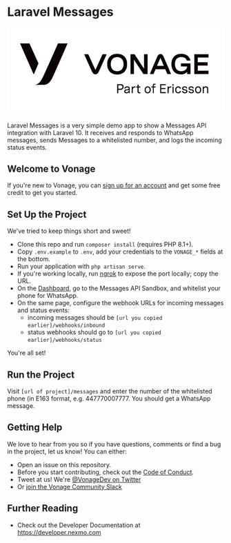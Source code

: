 # Laravel Messages

![](VonagePOE_Primary.png)

Laravel Messages is a very simple demo app to show a Messages API integration with Laravel 10. It receives and responds to WhatsApp messages, sends Messages to a whitelisted number, and logs the incoming status events.

## Welcome to Vonage

If you're new to Vonage, you can [sign up for an account](https://dashboard.nexmo.com/sign-up) and get some free credit to get you started.

## Set Up the Project

We've tried to keep things short and sweet!

* Clone this repo and run `composer install` (requires PHP 8.1+).
* Copy `.env.example` to `.env`, add your credentials to the `VONAGE_*` fields at the bottom.
* Run your application with `php artisan serve`.
* If you're working locally, run [ngrok](https://ngrok.com) to expose the port locally; copy the URL.
* On the [Dashboard](https://dashboard.nexmo.com), go to the Messages API Sandbox, and whitelist your phone for WhatsApp.
* On the same page, configure the webhook URLs for incoming messages and status events:
    - incoming messages should be `[url you copied earlier]/webhooks/inbound`
    - status webhooks should go to `[url you copied earlier]/webhooks/status`

You're all set!

## Run the Project

Visit `[url of project]/messages` and enter the number of the whitelisted phone (in E163 format, e.g. 447770007777. You should get a WhatsApp message.

## Getting Help

We love to hear from you so if you have questions, comments or find a bug in the project, let us know! You can either:

* Open an issue on this repository.
* Before you start contributing, check out the [Code of Conduct](CODE_OF_CONDUCT).
* Tweet at us! We're [@VonageDev on Twitter](https://twitter.com/VonageDev)
* Or [join the Vonage Community Slack](https://developer.vonage.com/en/community/slack)

## Further Reading

* Check out the Developer Documentation at <https://developer.nexmo.com>
